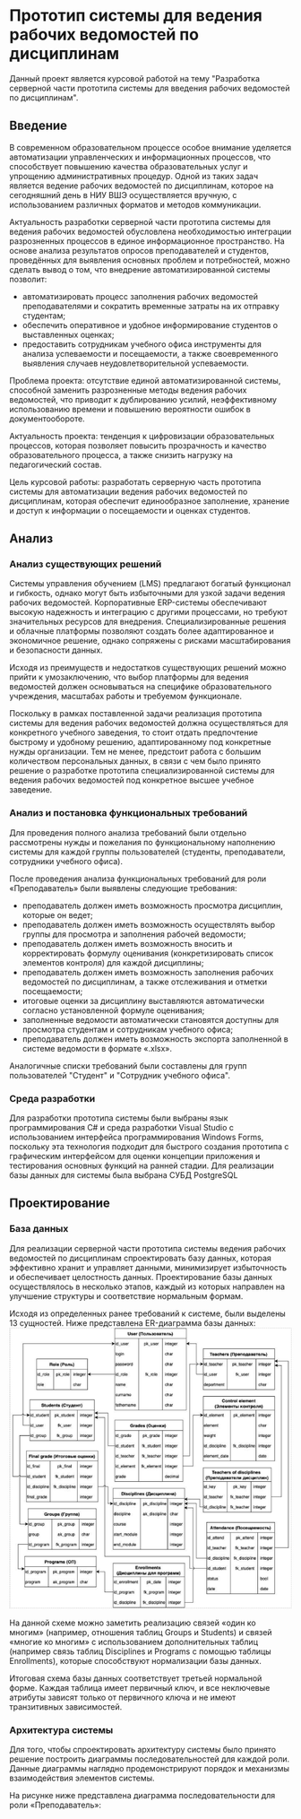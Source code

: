 # Прототип системы для ведения рабочих ведомостей по дисциплинам
Данный проект является курсовой работой на тему "Разработка серверной части прототипа системы для введения рабочих ведомостей по дисциплинам".

## Введение
В современном образовательном процессе особое внимание уделяется автоматизации управленческих и информационных процессов, что способствует повышению качества образовательных услуг и упрощению административных процедур. Одной из таких задач является ведение рабочих ведомостей по дисциплинам, которое на сегодняшний день в НИУ ВШЭ осуществляется вручную, с использованием различных форматов и методов коммуникации.  

Актуальность разработки серверной части прототипа системы для ведения рабочих ведомостей обусловлена необходимостью интеграции разрозненных процессов в единое информационное пространство. На основе анализа результатов опросов преподавателей и студентов, проведённых для выявления основных проблем и потребностей, можно сделать вывод о том, что внедрение автоматизированной системы позволит: 
- автоматизировать процесс заполнения рабочих ведомостей преподавателями и сократить временные затраты на их отправку студентам; 
- обеспечить оперативное и удобное информирование студентов о выставленных оценках; 
- предоставить сотрудникам учебного офиса инструменты для анализа успеваемости и посещаемости, а также своевременного выявления случаев неудовлетворительной успеваемости. 

Проблема проекта: отсутствие единой автоматизированной системы, способной заменить разрозненные методы ведения рабочих ведомостей, что приводит к дублированию усилий, неэффективному использованию времени и повышению вероятности ошибок в документообороте. 

Актуальность проекта: тенденция к цифровизации образовательных процессов, которая позволяет повысить прозрачность и качество образовательного процесса, а также снизить нагрузку на педагогический состав. 

Цель курсовой работы: разработать серверную часть прототипа системы для автоматизации ведения рабочих ведомостей по дисциплинам, которая обеспечит единообразное заполнение, хранение и доступ к информации о посещаемости и оценках студентов. 

## Анализ
### Анализ существующих решений
Системы управления обучением (LMS) предлагают богатый функционал и гибкость, однако могут быть избыточными для узкой задачи ведения рабочих ведомостей. Корпоративные ERP-системы обеспечивают высокую надежность и интеграцию с другими процессами, но требуют значительных ресурсов для внедрения. Специализированные решения и облачные платформы позволяют создать более адаптированное и экономичное решение, однако сопряжены с рисками масштабирования и безопасности данных.  

Исходя из преимуществ и недостатков существующих решений можно прийти к умозаключению, что выбор платформы для ведения ведомостей должен основываться на специфике образовательного учреждения, масштабах работы и требуемом функционале.  

Поскольку в рамках поставленной задачи реализация прототипа системы для ведения рабочих ведомостей должна осуществляться для конкретного учебного заведения, то стоит отдать предпочтение быстрому и удобному решению, адаптированному под конкретные нужды организации. Тем не менее, предстоит работа с большим количеством персональных данных, в связи с чем было принято решение о разработке прототипа специализированной системы для ведения рабочих ведомостей под конкретное высшее учебное заведение.  

### Анализ и постановка функциональных требований
Для проведения полного анализа требований были отдельно рассмотрены нужды и пожелания по функциональному наполнению системы для каждой группы пользователей (студенты, преподаватели, сотрудники учебного офиса). 

После проведения анализа функциональных требований для роли «Преподаватель» были выявлены следующие требования: 
- преподаватель должен иметь возможность просмотра дисциплин, которые он ведет; 
- преподаватель должен иметь возможность осуществлять выбор группы для просмотра и заполнения рабочей ведомости; 
- преподаватель должен иметь возможность вносить и корректировать формулу оценивания (конкретизировать список элементов контроля) для каждой дисциплины; 
- преподаватель должен иметь возможность заполнения рабочих ведомостей по дисциплинам, а также отслеживания и отметки посещаемости; 
- итоговые оценки за дисциплину выставляются автоматически согласно установленной формуле оценивания; 
- заполненные ведомости автоматически становятся доступны для просмотра студентам и сотрудникам учебного офиса; 
- преподаватель должен иметь возможность экспорта заполненной в системе ведомости в формате «.xlsx».

Аналогичные списки требований были составлены для групп пользователей "Студент" и "Сотрудник учебного офиса".

### Среда разработки
Для разработки прототипа системы были выбраны язык программирования С# и среда разработки Visual Studio с использованием интерфейса программирования Windows Forms, поскольку эта технология подходит для быстрого создания прототипа с графическим интерфейсом для оценки концепции приложения и тестирования основных функций на ранней стадии. Для реализации базы данных для системы была выбрана СУБД PostgreSQL

## Проектирование
### База данных
Для реализации серверной части прототипа системы ведения рабочих ведомостей по дисциплинам спроектировать базу данных, которая эффективно хранит и управляет данными, минимизирует избыточность и обеспечивает целостность данных.  Проектирование базы данных осуществлялось в несколько этапов, каждый из которых направлен на улучшение структуры и соответствие нормальным формам.  

Исходя из определенных ранее требований к системе, были выделены 13 сущностей. Ниже представлена ER-диаграмма базы данных:
![База данных](./database.png)

На данной схеме можно заметить реализацию связей «один ко многим» (например, отношения таблиц Groups и Students) и связей «многие ко многим» с использованием дополнительных таблиц (например связь таблиц Disciplines и Programs с помощью таблицы Enrollments), которые способствуют нормализации базы данных. 

Итоговая схема базы данных соответствует третьей нормальной форме. Каждая таблица имеет первичный ключ, и все неключевые атрибуты зависят только от первичного ключа и не имеют транзитивных зависимостей.

### Архитектура системы
Для того, чтобы спроектировать архитектуру системы было принято решение построить диаграммы последовательностей для каждой роли. Данные диаграммы наглядно продемонстрируют порядок и механизмы взаимодействия элементов системы. 

На рисунке ниже представлена диаграмма последовательности для роли «Преподаватель»: 





